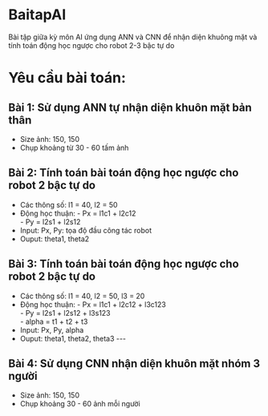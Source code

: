 # BaitapAI
Bài tập giữa kỳ môn AI ứng dụng ANN và CNN để nhận diện khuông mặt và tính toán động học ngược cho robot 2-3 bậc tự do

# **Yêu cầu bài toán:**  
## **Bài 1: Sử dụng ANN tự nhận diện khuôn mặt bản thân**
  - Size ảnh: 150, 150
  - Chụp khoảng từ 30 - 60 tấm ảnh  
## **Bài 2: Tính toán bài toán động học ngược cho robot 2 bậc tự do** 
  - Các thông số: l1 = 40, l2 = 50
  - Động học thuận: - Px = l1c1 + l2c12  
                    - Py = l2s1 + l2s12
  - Input: Px, Py: tọa độ đầu công tác robot
  - Ouput: theta1, theta2  
## **Bài 3: Tính toán bài toán động học ngược cho robot 2 bậc tự do**
  - Các thông số: l1 = 40, l2 = 50, l3 = 20
  - Động học thuận: - Px = l1c1 + l2c12 + l3c123  
                    - Py = l2s1 + l2s12 + l3s123  
                    - alpha = t1 + t2 + t3
  - Input: Px, Py, alpha  
  - Ouput: theta1, theta2, theta3 ---  
## **Bài 4: Sử dụng CNN nhận diện khuôn mặt nhóm 3 người**
  - Size ảnh: 150, 150
  - Chụp khoảng 30 - 60 ảnh mỗi người
                    
